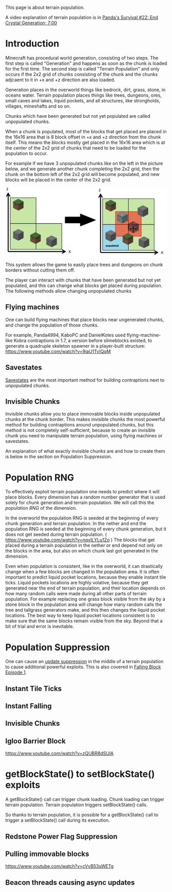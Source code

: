 This page is about terrain population.

A video explanation of terrain population is in [Panda's Survival #22: End Crystal Generation; 7:00](https://www.youtube.com/watch?v=EeobLrHkfYI&t=420s)

# Introduction

Minecraft has procedural world generation, consisting of two steps. The first step is called "Generation" and happens as soon as the chunk is loaded for the first time.
The second step is called "Terrain Population" and only occurs if the 2x2 grid of chunks consisting of the chunk and the chunks adjcaent to it in +x and +z direction are also loaded.

Generation places in the overworld things like bedrock, dirt, grass, stone, in oceans water.
Terrain population places things like trees, dungeons, ores, small caves and lakes, liquid pockets, and all structures, like strongholds, villages, mineshafts and so on.

Chunks which have been generated but not yet populated are called unpopulated chunks.

When a chunk is populated, most of the blocks that get placed are placed in the 16x16 area that is 8 block offset in +x and +z direction from the chunk itself.
This means the blocks mostly get placed in the 16x16 area which is at the center of the 2x2 grid of chunks that need to be loaded for the population to occur.

For example if we have 3 unpopulated chunks like on the left in the picture below, and we generate another chunk completing the 2x2 grid,
then the chunk on the bottom left of the 2x2 grid will become populated, and new blocks will be placed in the center of the 2x2 grid.

![Population image](/images/Population.PNG)

This system allows the game to easily place trees and dungeons on chunk borders without cutting them off.

The player can interact with chunks that have been generated but not yet populated, and this can change what blocks get placed during population.
The following methods allow changing unpopulated chunks

## Flying machines
One can build flying machines that place blocks near ungenerated chunks, and change the population of those chunks.

For example, Panda4994, KaboPC and DanielKotes used flying-machine-like Kobra contraptions in 1.7, a version before slimeblocks existed,
to generate a quadruple skeleton spawner in a player-built structure: https://www.youtube.com/watch?v=9iaU1TvIQqM

## Savestates
[Savestates](savestate.md) are the most important method for building contraptions next to unpopulated chunks.

## Invisible Chunks
Invisible chunks allow you to place immovable blocks inside unpopulated chunks at the chunk border. This makes invisible chunks the most powerful method for building contraptions around unpopulated chunks, but this method is not completely self-sufficient, because to create an invisible chunk you need to manipulate terrain population, using flying machines or savestates.

An explanation of what exactly invisible chunks are and how to create them is below in the section on Population Suppression.

# Population RNG
To effectively exploit terrain population one needs to predict where it will place blocks.
Every dimension has a random number generator that is used solely for chunk generation and terrain population. We will call this the *population RNG* of the dimension.

In the overworld the population RNG is seeded at the beginning of every chunk generation and terrain population.
In the nether and end the population RNG is seeded at the beginning of every chunk generation, but it does not get seeded during terrain population. ( https://www.youtube.com/watch?v=nqyILYLu1Zo )
The blocks that get placed during a terrain population in the nether or end depend not only on the blocks in the area, but also on which chunk last got generated in the dimension.

Even when population is consistent, like in the overworld, it can drastically change when a few blocks are changed in the population area.
It is often important to predict liquid pocket locations, because they enable instant tile ticks.
Liquid pockets locations are highly volative, because they get generated near the end of terrain population, and their location depends on how many random calls were made during all other parts of terrain population.
For example replacing one grass block visible from the sky by a stone block in the population area will change how many random calls the tree and tallgrass generators make, and this then changes the liquid pocket locations.
The best way to keep liquid pocket locations consistent is to make sure that the same blocks remain visible from the sky. Beyond that a bit of trial and error is inevitable.

# Population Suppression
One can cause an [update suppression](../update_suppression.md) in the middle of a terrain population to cause additional powerful exploits.
This is also covered in [Falling Block Episode 1](https://www.youtube.com/watch?v=KU3lN1IUhuE).

## Instant Tile Ticks

## Instant Falling

## Invisible Chunks

## Igloo Barrier Block
https://www.youtube.com/watch?v=zQUBR8dSUlA

# getBlockState() to setBlockState() exploits
A getBlockState() call can trigger chunk loading.
Chunk loading can trigger terrain population.
Terrain population triggers setBlockState() calls.

So thanks to terrain population, it is possible for a getBlockState() call to trigger a setBlockState() call during its execution.

## Redstone Power Flag Suppression

## Pulling immovable blocks
https://www.youtube.com/watch?v=cVvB53sWETg

## Beacon threads causing async updates
